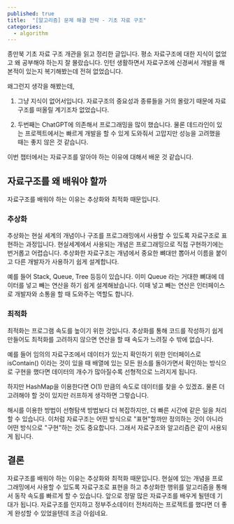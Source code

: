 ```yaml
---
published: true
title:  "[알고리즘] 문제 해결 전략 - 기초 자료 구조"
categories:
  - algorithm
---
```


종만북 기초 자료 구조 개관을 읽고 정리한 글입니다. 평소 자료구조에 대한 지식이 없었고 왜 공부해야 하는지 잘 몰랐습니다.
인턴 생활하면서 자료구조에 신경써서 개발을 해 본적이 있는지 복기해봤는데 전혀 없었습니다. 

왜그런지 생각을 해봤는데,

1. 그냥 지식이 없어서입니다. 자료구조의 중요성과 종류들을 거의 몰랐기 때문에 자료구조를 떠올릴 계기조차 없었습니다.

2. 두번째는 ChatGPT에 의존해서 프로그래밍을 많이 했습니다. 물론 데드라인이 있는 프로젝트에서는 빠르게 개발을 할 수 있게 도와줘서 고맙지만 성능을 고려했을 때는 좋지 않은 것 같습니다.

이번 챕터에서는 자료구조를 알아야 하는 이유에 대해서 배운 것 같습니다.

## 자료구조를 왜 배워야 할까

자료구조를 배워야 하는 이유는 추상화와 최적화 때문입니다.  

### 추상화

추상화는 현실 세계의 개념이나 구조를 프로그래밍에서 사용할 수 있도록 자료구조로 표현하는 과정입니다. 
현실세계에서 사용되는 개념은 프로그래밍으로 직접 구현하기에는 번거롭고 어렵습니다.
추상화한 자료구조는 개념에서 중요한 뼈대만 뽑아서 이름을 붙이고 다른 개발자가 사용하기 쉽게 설계합니다.

예를 들어 Stack, Queue, Tree 등등이 있습니다. 이미 Queue 라는 거대한 뼈대에 데이터를 넣고 빼는 연산을 하기 쉽게 설계해놨습니다.
이때 넣고 빼는 연산은 인터페이스로 개발자와 소통을 할 때 도와주는 역할도 합니다.

### 최적화

최적화는 프로그램 속도를 높이기 위한 것입니다. 추상화를 통해 코드를 작성하기 쉽게 만들어도 최적화를 고려하지 않으면 연산을 할 때 속도가 느려질 수 밖에 없습니다.

예를 들어 임의의 자료구조에서 데이터가 있는지 확인하기 위한 인터페이스로 isContain() 이라는 것이 있을 때 배열에 있는 모든 원소를 돌아가면서 확인하는 방식으로 구현을 했다면 데이터의 개수가 많아질수록 선형적으로 느려지게 됩니다.

하지만 HashMap을 이용한다면 O(1) 만큼의 속도로 데이터를 찾을 수 있겠죠. 물론 더 고려해야 할 것이 있지만 러프하게 생각하면 그렇습니다.

해시를 이용한 방법이 선형탐색 방법보다 더 복잡하지만, 더 빠른 시간에 같은 일을 처리할 수 있습니다. 이처럼 자료구조는 어떤 방식으로 "표현"할까만 정의하는 것이 아니라 어떤 방식으로 "구현"하는 것도 중요합니다.
그래서 자료구조와 알고리즘은 같이 사용되게 됩니다.

## 결론

자료구조를 배워야 하는 이유는 추상화와 최적화 때문입니다. 
현실에 있는 개념을 프로그래밍에서 사용할 수 있도록 자료구조로 표현을 하고 추상화한 행위를 알고리즘을 통해서 동작 속도를 빠르게 할 수 있습니다.
앞으로 정말 많은 자료구조를 배우게 될텐데 기대가 됩니다. 자료구조를 인지하고 정부주소데이터 전처리하는 프로젝트를 했다면 더 좋게 완성할 수 있었을텐데 조금 아쉽네요.





